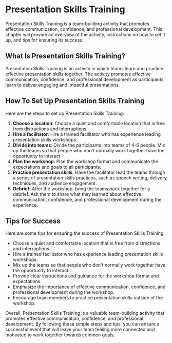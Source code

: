 Presentation Skills Training
===============================================================

Presentation Skills Training is a team-building activity that promotes effective communication, confidence, and professional development. This chapter will provide an overview of the activity, instructions on how to set it up, and tips for ensuring its success.

What Is Presentation Skills Training?
-------------------------------------

Presentation Skills Training is an activity in which teams learn and practice effective presentation skills together. The activity promotes effective communication, confidence, and professional development as participants learn to deliver engaging and impactful presentations.

How To Set Up Presentation Skills Training
------------------------------------------

Here are the steps to set up Presentation Skills Training:

1. **Choose a location**: Choose a quiet and comfortable location that is free from distractions and interruptions.
2. **Hire a facilitator**: Hire a trained facilitator who has experience leading presentation skills workshops.
3. **Divide into teams**: Divide the participants into teams of 4-6 people. Mix up the teams so that people who don't normally work together have the opportunity to interact.
4. **Plan the workshop**: Plan the workshop format and communicate the expectations and goals to all participants.
5. **Practice presentation skills**: Have the facilitator lead the teams through a series of presentation skills practices, such as speech writing, delivery techniques, and audience engagement.
6. **Debrief**: After the workshop, bring the teams back together for a debrief. Ask them to share what they learned about effective communication, confidence, and professional development during the experience.

Tips for Success
----------------

Here are some tips for ensuring the success of Presentation Skills Training:

* Choose a quiet and comfortable location that is free from distractions and interruptions.
* Hire a trained facilitator who has experience leading presentation skills workshops.
* Mix up the teams so that people who don't normally work together have the opportunity to interact.
* Provide clear instructions and guidance for the workshop format and expectations.
* Emphasize the importance of effective communication, confidence, and professional development during the workshop.
* Encourage team members to practice presentation skills outside of the workshop.

Overall, Presentation Skills Training is a valuable team-building activity that promotes effective communication, confidence, and professional development. By following these simple steps and tips, you can ensure a successful event that will leave your team feeling more connected and motivated to work together towards common goals.
